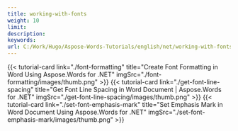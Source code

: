 ```yaml
---
title: working-with-fonts
weight: 10
limit:
description:
keywords:
url: C:/Work/Hugo/Aspose-Words-Tutorials/english/net/working-with-fonts
---
```

{{< tutorial-card link="./font-formatting" title="Create Font Formatting in Word Using Aspose.Words for .NET" imgSrc="./font-formatting/images/thumb.png" >}}
{{< tutorial-card link="./get-font-line-spacing" title="Get Font Line Spacing in Word Document | Aspose.Words for .NET" imgSrc="./get-font-line-spacing/images/thumb.png" >}}
{{< tutorial-card link="./set-font-emphasis-mark" title="Set Emphasis Mark in Word Document Using Aspose.Words for .NET" imgSrc="./set-font-emphasis-mark/images/thumb.png" >}}
